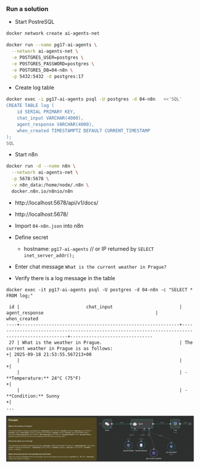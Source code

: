 ### Run a solution

- Start PostreSQL
```bash
docker network create ai-agents-net
```
```bash
docker run --name pg17-ai-agents \
  --network ai-agents-net \
  -e POSTGRES_USER=postgres \
  -e POSTGRES_PASSWORD=postgres \
  -e POSTGRES_DB=04-n8n \
  -p 5432:5432 -d postgres:17
```

- Create log table
```bash
docker exec -i pg17-ai-agents psql -U postgres -d 04-n8n   <<'SQL'
CREATE TABLE log (
    id SERIAL PRIMARY KEY,
    chat_input VARCHAR(4000),
    agent_response VARCHAR(4000),
    when_created TIMESTAMPTZ DEFAULT CURRENT_TIMESTAMP
);
SQL
```

- Start n8n
```bash
docker run -d --name n8n \
  --network ai-agents-net \
  -p 5678:5678 \
  -v n8n_data:/home/node/.n8n \
  docker.n8n.io/n8nio/n8n
```
  - http://localhost:5678/api/v1/docs/
  - http://localhost:5678/
  - Import `04-n8n.json` into n8n
  - Define secret
    - hostname: `pg17-ai-agents` // or IP returned by `SELECT inet_server_addr();` 
  - Enter chat message `What is the current weather in Prague?`
  
- Verify there is a log message in the table
```shell
docker exec -it pg17-ai-agents psql -U postgres -d 04-n8n -c "SELECT * FROM log;"
```
```
 id |                         chat_input                         |                                         agent_response                                          |         when_created          
----+------------------------------------------------------------+-------------------------------------------------------------------------------------------------+-------------------------------
 27 | What is the weather in Prague.                             | The current weather in Prague is as follows:                                                   +| 2025-09-18 21:53:55.567213+00
    |                                                            |                                                                                                +| 
    |                                                            | - **Temperature:** 24°C (75°F)                                                                 +| 
    |                                                            | - **Condition:** Sunny                                                                         +| 
...
```

![execution](n8n-screenhot.png)